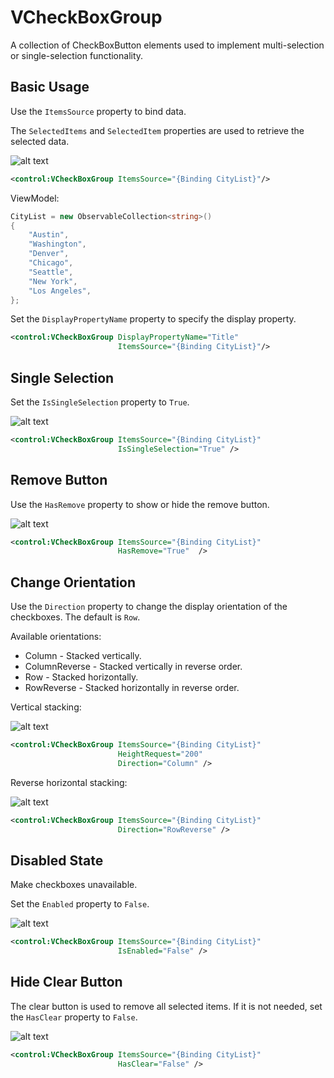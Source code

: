 # VCheckBoxGroup

A collection of CheckBoxButton elements used to implement multi-selection or single-selection functionality.

## Basic Usage

Use the `ItemsSource` property to bind data.

The `SelectedItems` and `SelectedItem` properties are used to retrieve the selected data.

![alt text](assets/recording-26.gif)

```xml
<control:VCheckBoxGroup ItemsSource="{Binding CityList}"/>
```

ViewModel:

```csharp
CityList = new ObservableCollection<string>()
{
    "Austin",
    "Washington",
    "Denver",
    "Chicago",
    "Seattle",
    "New York",
    "Los Angeles",
};
```

Set the `DisplayPropertyName` property to specify the display property.

```xml
<control:VCheckBoxGroup DisplayPropertyName="Title" 
                        ItemsSource="{Binding CityList}"/>
```

## Single Selection

Set the `IsSingleSelection` property to `True`.

![alt text](assets/recording-27.gif)

```xml
<control:VCheckBoxGroup ItemsSource="{Binding CityList}"
                        IsSingleSelection="True" />
```

## Remove Button

Use the `HasRemove` property to show or hide the remove button.

![alt text](assets/image-88.png)

```xml
<control:VCheckBoxGroup ItemsSource="{Binding CityList}"
                        HasRemove="True"  />
```

## Change Orientation

Use the `Direction` property to change the display orientation of the checkboxes. The default is `Row`.

Available orientations:

* Column - Stacked vertically.
* ColumnReverse - Stacked vertically in reverse order.
* Row - Stacked horizontally.
* RowReverse - Stacked horizontally in reverse order.

Vertical stacking:

![alt text](assets/image-92.png)

```xml
<control:VCheckBoxGroup ItemsSource="{Binding CityList}"
                        HeightRequest="200"
                        Direction="Column" />
```

Reverse horizontal stacking:

![alt text](assets/image-91.png)

```xml
<control:VCheckBoxGroup ItemsSource="{Binding CityList}"
                        Direction="RowReverse" />
```

## Disabled State

Make checkboxes unavailable.

Set the `Enabled` property to `False`.

![alt text](assets/image-89.png)

```xml
<control:VCheckBoxGroup ItemsSource="{Binding CityList}"
                        IsEnabled="False" />
```

## Hide Clear Button

The clear button is used to remove all selected items. If it is not needed, set the `HasClear` property to `False`.

![alt text](assets/image-90.png)

```xml
<control:VCheckBoxGroup ItemsSource="{Binding CityList}"
                        HasClear="False" />
